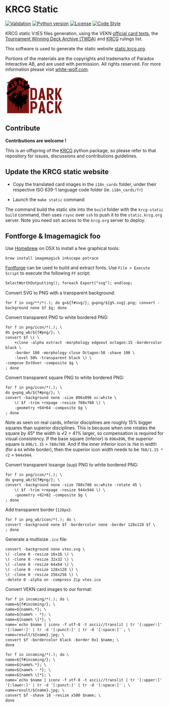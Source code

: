 # KRCG Static

[![Validation](https://github.com/lionel-panhaleux/krcg-static/workflows/Validation/badge.svg)](https://github.com/lionel-panhaleux/krcg-static/actions)
[![Python version](https://img.shields.io/badge/python-3.8-blue)](https://www.python.org/downloads/)
[![License](https://img.shields.io/badge/License-MIT-blue)](https://opensource.org/licenses/MIT)
[![Code Style](https://img.shields.io/badge/code%20style-black-black)](https://github.com/psf/black)

KRCG static V:tES files generation, using
the VEKN [official card texts](http://www.vekn.net/card-lists),
the [Tournament Winning Deck Archive (TWDA)](http://www.vekn.fr/decks/twd.htm) and
[KRCG](https://github.com/lionel-panhaleux/krcg) rulings list.

This software is used to generate the static website [static.krcg.org](https://static.krcg.org).

Portions of the materials are the copyrights and trademarks of Paradox Interactive AB,
and are used with permission. All rights reserved.
For more information please visit [white-wolf.com](http://www.white-wolf.com).

![Dark Pack](dark-pack.png)

## Contribute

**Contributions are welcome !**

This is an offspring of the [KRCG](https://github.com/lionel-panhaleux/krcg)
python package, so please refer to that repository for issues, discussions
and contributions guidelines.

## Update the KRCG static website

-   Copy the translated card images in the `i18n_cards` folder, under their respective
    ISO 639-1 language code folder (ie. `i18n_cards/fr`)

-   Launch the `make static` command

The command build the static site into the `build` folder with the `krcg-static build`
command, then uses `rsync` over `ssh` to push it to the `static.krcg.org` server.
Note you need ssh access to the `krcg.org` server to deploy.

## Fontforge & Imagemagick foo

Use [Homebrew](https://brew.sh) on OSX to install a few graphical tools:

```
brew install imagemagick inkscape potrace
```

[Fontforge](https://fontforge.org) can be used to build and extract fonts.
Use `File > Execute Script` to execute the following `FF` script:

```txt
SelectWorthOutputting(); foreach Export("svg"); endloop;
```

Convert SVG to PNG with a transparent background:

```shell
for f in svg/**/*(.); do g=${f#svg/}; g=png/${g%.svg}.png; convert -background none $f $g; done
```

Convert transparent PNG to white bordered PNG:

```shell
for f in png/icon/*(.); \
do g=png_wb/${f#png/}; \
convert $f \( \
    +clone -alpha extract -morphology edgeout octagon:15 -bordercolor black \
    -border 100 -morphology close Octagon:50 -shave 100 \
    -level 50% -transparent black \) \
-compose DstOver -composite $g \
; done
```

Convert transparent square PNG to white bordered PNG:

```shell
for f in png/icon/*(.); \
do g=png_wb/${f#png/}; \
convert -background none -size 896x896 xc:white \
    \( $f -trim +repage -resize 768x768 \) \
    -geometry +64+64 -composite $g \
; done
```

Note as seen on real cards, inferior disciplines are roughly 15% bigger squares than superior disciplines.
This is because when one rotates the square by 45° the width is √2 = 41% larger,
so compensation is required for visual consistency.
If the base square (inferior) is `896x896`, the superior square is `896/1.15` = `780x780`.
And if the inner inferior icon is `768` in width (for a `64` white border),
then the superior icon width needs to be `768/1.15 * √2` = `944x944`.

Convert transparent losange (sup) PNG to white bordered PNG:

```shell
for f in png/icon/*(.); \
do g=png_wb/${f#png/}; \
convert -background none -size 780x780 xc:white -rotate 45 \
    \( $f -trim +repage -resize 944x944 \) \
    -geometry +82+82 -composite $g \
; done
```

Add transparent border (`128px`):

```shell
for f in png_wb/icon/*(.); do \
convert -background none $f -bordercolor none -border 128x128 $f \
; done
```

Generate a multisize `.ico` file:

```shell
convert -background none vtes.svg \
\( -clone 0 -resize 16x16 \) \
\( -clone 0 -resize 32x32 \) \
\( -clone 0 -resize 64x64 \) \
\( -clone 0 -resize 128x128 \) \
\( -clone 0 -resize 256x256 \) \
-delete 0 -alpha on -compress Zip vtes.ico     
```

Convert VEKN card images to our format:

```shell
for f in incoming/*(.); do \
name=${f#incoming/}; \
name=${name%.*}; \
name=${name% - *}; \
name=${name% \[*}; \
name=`echo $name | iconv -f utf-8 -t ascii//translit | tr '[:upper:]' '[:lower:]' | tr -d '[:punct:]' | tr -d '[:space:]'`; \
name=result/${name}.jpg; \
convert $f -bordercolor black -border 0x1 $name; \
done
```

```shell
for f in incoming/*(.); do \
name=${f#incoming/}; \
name=${name%.*}; \
name=${name% - *}; \
name=${name% \[*}; \
name=`echo $name | iconv -f utf-8 -t ascii//translit | tr '[:upper:]' '[:lower:]' | tr -d '[:punct:]' | tr -d '[:space:]'`; \
name=result/${name}.jpg; \
convert $f -shave 18 -resize x500 $name; \
done
```
